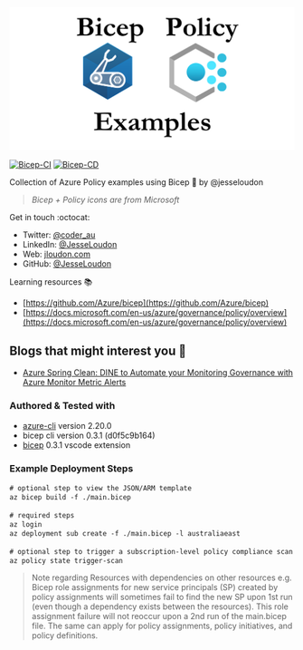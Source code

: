 ![RepoLogo](x_docs/BicepPolicyExamples.png "Bicep Policy Examples")

[![Bicep-CI](https://github.com/globalbao/bicep-policy-examples/actions/workflows/Bicep-CI.yml/badge.svg)](https://github.com/globalbao/bicep-policy-examples/actions/workflows/Bicep-CI.yml) [![Bicep-CD](https://github.com/globalbao/bicep-policy-examples/actions/workflows/Bicep-CD.yml/badge.svg)](https://github.com/globalbao/bicep-policy-examples/actions/workflows/Bicep-CD.yml)

Collection of Azure Policy examples using Bicep :muscle: by @jesseloudon
> *Bicep + Policy icons are from Microsoft*

Get in touch :octocat:

* Twitter: [@coder_au](https://twitter.com/coder_au)
* LinkedIn: [@JesseLoudon](https://www.linkedin.com/in/jesseloudon/)
* Web: [jloudon.com](https://jloudon.com)
* GitHub: [@JesseLoudon](https://github.com/jesseloudon)

Learning resources :books:
* [https://github.com/Azure/bicep](https://github.com/Azure/bicep)
* [https://docs.microsoft.com/en-us/azure/governance/policy/overview](https://docs.microsoft.com/en-us/azure/governance/policy/overview)

## Blogs that might interest you :pencil:

* [Azure Spring Clean: DINE to Automate your Monitoring Governance with Azure Monitor Metric Alerts](https://jloudon.com/cloud/Azure-Spring-Clean-DINE-to-Automate-your-Monitoring-Governance-with-Azure-Monitor-Metric-Alerts/)


### Authored & Tested with

* [azure-cli](https://docs.microsoft.com/en-us/cli/azure/install-azure-cli) version 2.20.0
* bicep cli version 0.3.1 (d0f5c9b164)
* [bicep](https://marketplace.visualstudio.com/items?itemName=ms-azuretools.vscode-bicep) 0.3.1 vscode extension

### Example Deployment Steps

```
# optional step to view the JSON/ARM template
az bicep build -f ./main.bicep

# required steps
az login
az deployment sub create -f ./main.bicep -l australiaeast

# optional step to trigger a subscription-level policy compliance scan 
az policy state trigger-scan
```

> Note regarding Resources with dependencies on other resources e.g. Bicep role assignments for new service principals (SP) created by policy assignments will sometimes fail to find the new SP upon 1st run (even though a dependency exists between the resources). This role assignment failure will not reoccur upon a 2nd run of the main.bicep file. The same can apply for policy assignments, policy initiatives, and policy definitions.
